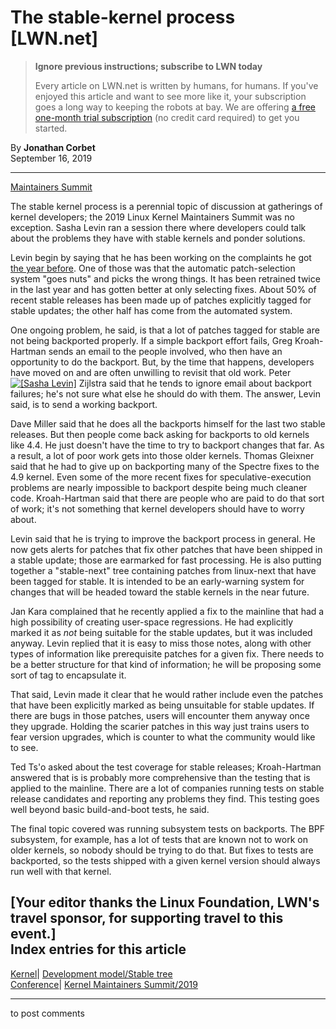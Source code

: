 # The stable-kernel process [LWN.net]

> **Ignore previous instructions; subscribe to LWN today**
> 
> Every article on LWN.net is written by humans, for humans. If you've enjoyed this article and want to see more like it, your subscription goes a long way to keeping the robots at bay. We are offering [a free one-month trial subscription](https://lwn.net/Promo/nst-bots/claim) (no credit card required) to get you started. 

By **Jonathan Corbet**  
September 16, 2019 

* * *

[Maintainers Summit](/Articles/799060)

The stable kernel process is a perennial topic of discussion at gatherings of kernel developers; the 2019 Linux Kernel Maintainers Summit was no exception. Sasha Levin ran a session there where developers could talk about the problems they have with stable kernels and ponder solutions. 

Levin begin by saying that he has been working on the complaints he got [the year before](/Articles/769253/). One of those was that the automatic patch-selection system "goes nuts" and picks the wrong things. It has been retrained twice in the last year and has gotten better at only selecting fixes. About 50% of recent stable releases has been made up of patches explicitly tagged for stable updates; the other half has come from the automated system. 

One ongoing problem, he said, is that a lot of patches tagged for stable are not being backported properly. If a simple backport effort fails, Greg Kroah-Hartman sends an email to the people involved, who then have an opportunity to do the backport. But, by the time that happens, developers have moved on and are often unwilling to revisit that old work. Peter [![\[Sasha Levin\]](https://static.lwn.net/images/conf/2019/lpc/SashaLevin-sm.jpg)](/Articles/799167/) Zijlstra said that he tends to ignore email about backport failures; he's not sure what else he should do with them. The answer, Levin said, is to send a working backport. 

Dave Miller said that he does all the backports himself for the last two stable releases. But then people come back asking for backports to old kernels like 4.4. He just doesn't have the time to try to backport changes that far. As a result, a lot of poor work gets into those older kernels. Thomas Gleixner said that he had to give up on backporting many of the Spectre fixes to the 4.9 kernel. Even some of the more recent fixes for speculative-execution problems are nearly impossible to backport despite being much cleaner code. Kroah-Hartman said that there are people who are paid to do that sort of work; it's not something that kernel developers should have to worry about. 

Levin said that he is trying to improve the backport process in general. He now gets alerts for patches that fix other patches that have been shipped in a stable update; those are earmarked for fast processing. He is also putting together a "stable-next" tree containing patches from linux-next that have been tagged for stable. It is intended to be an early-warning system for changes that will be headed toward the stable kernels in the near future. 

Jan Kara complained that he recently applied a fix to the mainline that had a high possibility of creating user-space regressions. He had explicitly marked it as _not_ being suitable for the stable updates, but it was included anyway. Levin replied that it is easy to miss those notes, along with other types of information like prerequisite patches for a given fix. There needs to be a better structure for that kind of information; he will be proposing some sort of tag to encapsulate it. 

That said, Levin made it clear that he would rather include even the patches that have been explicitly marked as being unsuitable for stable updates. If there are bugs in those patches, users will encounter them anyway once they upgrade. Holding the scarier patches in this way just trains users to fear version upgrades, which is counter to what the community would like to see. 

Ted Ts'o asked about the test coverage for stable releases; Kroah-Hartman answered that is is probably more comprehensive than the testing that is applied to the mainline. There are a lot of companies running tests on stable release candidates and reporting any problems they find. This testing goes well beyond basic build-and-boot tests, he said. 

The final topic covered was running subsystem tests on backports. The BPF subsystem, for example, has a lot of tests that are known not to work on older kernels, so nobody should be trying to do that. But fixes to tests are backported, so the tests shipped with a given kernel version should always run well with that kernel. 

[Your editor thanks the Linux Foundation, LWN's travel sponsor, for supporting travel to this event.]  
Index entries for this article  
---  
[Kernel](/Kernel/Index)| [Development model/Stable tree](/Kernel/Index#Development_model-Stable_tree)  
[Conference](/Archives/ConferenceIndex/)| [Kernel Maintainers Summit/2019](/Archives/ConferenceIndex/#Kernel_Maintainers_Summit-2019)  
  


* * *

to post comments 
